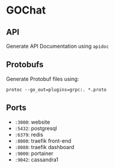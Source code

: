 # GOChat

## API

Generate API Documentation using `apidoc`

## Protobufs

Generate Protobuf files using:

```
protoc --go_out=plugins=grpc:. *.proto
```

## Ports

* `:3000`: website
* `:5432`: postgresql
* `:6379`: redis
* `:8000`: traefik front-end
* `:8080`: traefik dashboard
* `:9000`: portainer
* `:9042`: cassandra1
